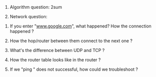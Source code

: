 1. Algorithm question: 2sum

2. Network question:

1) If you enter "www.google.com", what happened? How the connection happened ?

2) How the hop/router between them connect to the next one ?

3) What's the difference between UDP and TCP ? 

4) How the router table looks like in the router ? 

5) If we "ping <IP address>" does not successful, how could we troubleshoot ?


